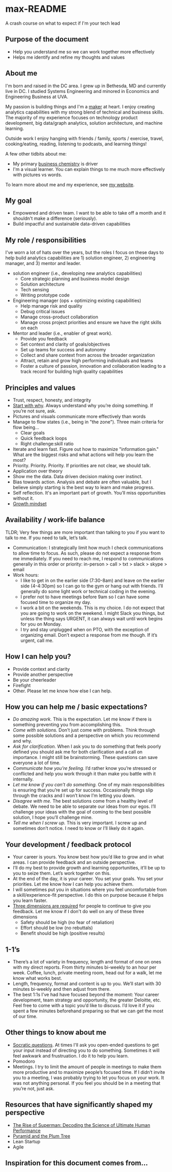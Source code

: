 # max-README
A crash course on what to expect if I'm your tech lead

## Purpose of the document

* Help you understand me so we can work together more effectively
* Helps me identify and refine my thoughts and values

## About me

I'm born and raised in the DC area. I grew up in Bethesda, MD and currently live in DC. I studied Systems Engineering and minored in Economics and Engineering Business at UVA.

My passion is building things and I'm a [maker](http://www.paulgraham.com/makersschedule.html) at heart. I enjoy creating analytics capabilities with my strong blend of technical and business skills. The majority of my experience focuses on technology product development, big data/graph analytics, solution architecture, and machine learning.

Outside work I enjoy hanging with friends / family, sports / exercise, travel, cooking/eating, reading, listening to podcasts, and learning things!

A few other tidbits about me:

* My primary [business chemistry](https://businesschemistry.deloitte.com) is driver
* I'm a visual learner. You can explain things to me much more effectively with pictures vs words.

To learn more about me and my experience, see [my website](http://maxmelnick.com/about/).

## My goal

* Empowered and driven team. I want to be able to take off a month and it shouldn't make a difference (seriously).
* Build impactful and sustainable data-driven capabilities

## My role / responsibilities 

I've worn a lot of hats over the years, but the roles I focus on these days to help build analytics capabilities are 1) solution engineer, 2) engineering manager, and 3) mentor and leader.

* solution engineer (i.e., developing new analytics capabilities)
    * Core strategic planning and business model design
    * Solution architecture
    * Tech sensing
    * Writing prototype code
* Engineering manager (ops + optimizing existing capabilities)
    * Help manage risk and quality
    * Debug critical issues
    * Manage cross-product collaboration
    * Manage cross project priorities and ensure we have the right skills on each
* Mentor and leader (i.e., enabler of great work).
    * Provide you feedback
    * Set context and clarity of goals/objectives
    * Set up teams for success and autonomy
    * Collect and share context from across the broader organization
    * Attract, retain and grow high performing individuals and teams
    * Foster a culture of passion, innovation and collaboration leading to a track record for building high quality capabilities

## Principles and values

* Trust, respect, honesty, and integrity
* [Start with why](https://www.amazon.com/dp/B002Q6XUE4/ref=dp-kindle-redirect?_encoding=UTF8&btkr=1). Always understand why you’re doing something. If you’re not sure, ask.
* Pictures and visuals communicate more effectively than words
* Manage to flow states (i.e., being in "the zone"). Three main criteria for flow being...
    * Clear goals
    * Quick feedback loops
    * Right challenge:skill ratio
* Iterate and learn fast. Figure out how to maximize "information gain." What are the biggest risks and what actions will help you learn the most?
* Priority. Priority. Priority. If priorities are not clear, we should talk.
* Application over theory
* Show me the data. Data driven decision making over instinct.
* Bias towards action. Analysis and debate are often valuable, but I believe simply starting is the best way to learn and make progress.
* Self reflection. It's an important part of growth. You’ll miss opportunities without it.
* [Growth mindset](https://hbr.org/2016/01/what-having-a-growth-mindset-actually-means)

## Availability / work-life balance

TLDR; Very few things are more important than talking to you if you want to talk to me. If you need to talk, let’s talk.

* Communication: I strategically limit how much I check communications to allow time to focus. As such, please do not expect a response from me immediately. If you need to reach me, I respond to communications generally in this order or priority: in-person > call > txt > slack > skype > email
* Work hours:
    * I like to get in on the earlier side (7:30-8am) and leave on the earlier side (4-4:30pm) so I can go to the gym or hang out with friends. I’ll generally do some light work or technical coding in the evening.
    * I prefer not to have meetings before 9am so I can have some focused time to organize my day.
    * I work a bit on the weekends. This is my choice. I do not expect that you are going to work on the weekend. I might Slack you things, but unless the thing says URGENT, it can always wait until work begins for you on Monday.
    * I try and stay unplugged when on PTO, with the exception of organizing email. Don’t expect a response from me though. If it’s urgent, call me.

## How I can help you?

* Provide context and clarity
* Provide another perspective
* Be your cheerleader
* Firefight
* Other. Please let me know how else I can help.

## How you can help me / basic expectations?

* *Do amazing work.* This is the expectation. Let me know if there is something preventing you from accomplishing this.
* *Come with solutions.* Don’t just come with problems. Think through some possible solutions and a perspective on which you recommend and why.
* *Ask for clarification.* When I ask you to do something that feels poorly defined you should ask me for both clarification and a call on importance. I might still be brainstorming. These questions can save everyone a lot of time.
* *Communicate how you’re feeling.* I’d rather know you’re stressed or conflicted and help you work through it than make you battle with it internally.
* *Let me know if you can’t do something.* One of my main responsibilities is ensuring that you’re set up for success. Occasionally things slip through the cracks and I won’t know I’m letting you down.
* *Disagree with me.* The best solutions come from a healthy level of debate. We need to be able to separate our ideas from our egos. I’ll challenge your ideas with the goal of coming to the best possible solution, I hope you’ll challenge mine.
* *Tell me when I screw up.* This is very important. I screw up and sometimes don’t notice. I need to know or I’ll likely do it again.

## Your development / feedback protocol

* Your career is yours. You know best how you’d like to grow and in what areas. I can provide feedback and an outside perspective.
* I’ll do my best to provide growth and learning opportunities, it’ll be up to you to seize them. Let’s work together on this.
* At the end of the day, it is your career. You set your goals. You set your priorities. Let me know how I can help you achieve them.
* I will sometimes put you in situations where you feel uncomfortable from a skill/experience-fit perspective. I do this on purpose because it helps you learn faster.
* [Three dimensions are required](https://medium.com/@royrapoport/why-wont-you-talk-to-me-f30a01a1994c) for people to continue to give you feedback. Let me know if I don't do well on any of these three dimensions
    * Safety should be high (no fear of retaliation)
    * Effort should be low (no rebuttals)
    * Benefit should be high (positive results)

## 1-1’s

* There’s a lot of variety in frequency, length and format of one on ones with my direct reports. From thirty minutes bi-weekly to an hour per week. Coffee, lunch, private meeting room, head out for a walk, let me know what works best.
* Length, frequency, format and content is up to you. We’ll start with 30 minutes bi-weekly and then adjust from there.
* The best 1:1s I’ve had have focused beyond the moment: Your career development, team strategy and opportunity, the greater Deloitte, etc. Feel free to come with a topic you’d like to discuss. I’d love it if you spent a few minutes beforehand preparing so that we can get the most of our time.

## Other things to know about me

* [Socratic questions](https://en.wikipedia.org/wiki/Socratic_questioning). At times I'll ask you open-ended questions to get your input instead of directing you to do something. Sometimes it will feel awkwark and frustruation. I do it to help you learn.
* Pomodoro
* Meetings. I try to limit the amount of people in meetings to make them more productive and to maximize people’s focused time. If I didn’t invite you to a meeting, I was probably trying to let you focus on your work. It was not anything personal. If you feel you should be in a meeting that you’re not, just ask.

## Resources that have significantly shaped my perspective

* [The Rise of Superman: Decoding the Science of Ultimate Human Performance](https://www.amazon.com/dp/B00BW54XVO/ref=dp-kindle-redirect?_encoding=UTF8&btkr=1)
* [Pyramid and the Plum Tree](https://theprocessofcreativity.wordpress.com/2014/12/09/chapter-eighteen-pyramid-and-the-plum-tree/)
* Lean Startup
* Agile

## Inspiration for this document comes from...



<!-- ## Archive

* tips to help manage me
* responsibilities
* misc
* my assumptions
* meeting protocol
* Average week -->
